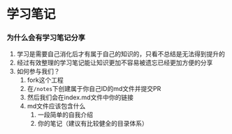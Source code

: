 # 学习笔记

### 为什么会有学习笔记分享
1. 学习是需要自己消化后才有属于自己的知识的，只看不总结是无法得到提升的
2. 经过有效整理的学习笔记能让知识更加不容易被遗忘已经更加方便的分享
3. 如何参与我们？
    1. fork这个工程
    2. 在`/notes`下创建属于你自己ID的md文件并提交PR
    3. 然后我们会在index.md文件中你的链接
    4. md文件应该包含什么
        1. 一段简单的自我介绍
        2. 你的笔记（建议有比较健全的目录体系）
